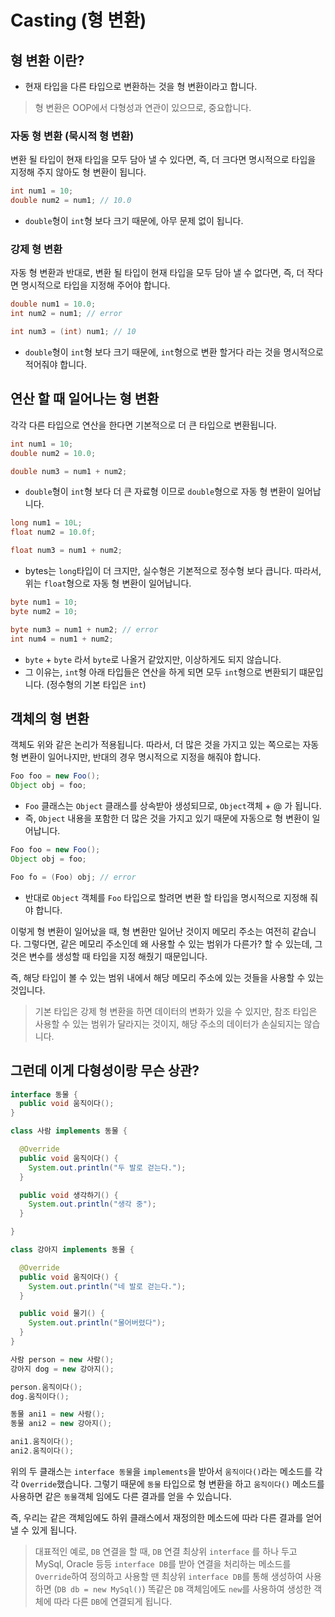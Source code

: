 # Casting (형 변환)

## 형 변환 이란?

- 현재 타입을 다른 타입으로 변환하는 것을 형 변환이라고 합니다.

> 형 변환은 OOP에서 다형성과 연관이 있으므로, 중요합니다.

### 자동 형 변환 (묵시적 형 변환)

변환 될 타입이 현재 타입을 모두 담아 낼 수 있다면,
즉, 더 크다면 명시적으로 타입을 지정해 주지 않아도 형 변환이 됩니다.

```java
int num1 = 10;
double num2 = num1; // 10.0
```

- `double`형이 `int`형 보다 크기 때문에, 아무 문제 없이 됩니다.

### 강제 형 변환

자동 형 변환과 반대로, 변환 될 타입이 현재 타입을 모두 담아 낼 수 없다면,
즉, 더 작다면 명시적으로 타입을 지정해 주어야 합니다.

```java
double num1 = 10.0;
int num2 = num1; // error

int num3 = (int) num1; // 10
```

- `double`형이 `int`형 보다 크기 때문에,
`int`형으로 변환 할거다 라는 것을 명시적으로 적어줘야 합니다.

## 연산 할 때 일어나는 형 변환

각각 다른 타입으로 연산을 한다면 기본적으로 더 큰 타입으로 변환됩니다.

```java
int num1 = 10;
double num2 = 10.0;

double num3 = num1 + num2;
```

- `double`형이 `int`형 보다 더 큰 자료형 이므로 `double`형으로 자동 형 변환이 일어납니다.

```java
long num1 = 10L;
float num2 = 10.0f;

float num3 = num1 + num2;
```

- bytes는 `long`타입이 더 크지만, 실수형은 기본적으로 정수형 보다 큽니다. 따라서, 위는 `float`형으로 자동 형 변환이 일어납니다.

```java
byte num1 = 10;
byte num2 = 10;

byte num3 = num1 + num2; // error
int num4 = num1 + num2;
```

- `byte` + `byte` 라서 `byte`로 나올거 같았지만, 이상하게도 되지 않습니다.
- 그 이유는, `int`형 아래 타입들은 연산을 하게 되면 모두 `int`형으로 변환되기 떄문입니다. (정수형의 기본 타입은 `int`)

## 객체의 형 변환

객체도 위와 같은 논리가 적용됩니다. 따라서, 더 많은 것을 가지고 있는 쪽으로는 자동 형 변환이 일어나지만, 반대의 경우 명시적으로 지정을 해줘야 합니다.

```java
Foo foo = new Foo();
Object obj = foo;
```

- `Foo` 클래스는 `Object` 클래스를 상속받아 생성되므로, `Object`객체 + @ 가 됩니다.
- 즉, `Object` 내용을 포함한 더 많은 것을 가지고 있기 때문에 자동으로 형 변환이 일어납니다.

```java
Foo foo = new Foo();
Object obj = foo;

Foo fo = (Foo) obj; // error
```

- 반대로 `Object` 객체를 `Foo` 타입으로 할려면 변환 할 타입을 명시적으로 지정해 줘야 합니다.

이렇게 형 변환이 일어났을 때, 형 변환만 일어난 것이지 메모리 주소는 여전히 같습니다.
그렇다면, 같은 메모리 주소인데 왜 사용할 수 있는 범위가 다른가? 할 수 있는데,
그것은 변수를 생성할 때 타입을 지정 해줬기 때문입니다.

즉, 해당 타입이 볼 수 있는 범위 내에서 해당 메모리 주소에 있는 것들을 사용할 수 있는 것입니다.

> 기본 타입은 강제 형 변환을 하면 데이터의 변화가 있을 수 있지만, 참조 타입은 사용할 수 있는 범위가 달라지는 것이지, 해당 주소의 데이터가 손실되지는 않습니다.

## 그런데 이게 다형성이랑 무슨 상관?

```java
interface 동물 {
  public void 움직이다();
}

class 사람 implements 동물 {

  @Override
  public void 움직이다() {
    System.out.println("두 발로 걷는다.");
  }

  public void 생각하기() {
    System.out.println("생각 중");
  }

}

class 강아지 implements 동물 {

  @Override
  public void 움직이다() {
    System.out.println("네 발로 걷는다.");
  }

  public void 물기() {
    System.out.println("물어버렸다");
  }
}
```

```java
사람 person = new 사람();
강아지 dog = new 강아지();

person.움직이다();
dog.움직이다();

동물 ani1 = new 사람();
동물 ani2 = new 강아지();

ani1.움직이다();
ani2.움직이다();
```

위의 두 클래스는 `interface 동물`을 `implements`을 받아서 `움직이다()`라는 메소드를 각각 `Override`했습니다.
그렇기 때문에 `동물` 타입으로 형 변환을 하고 `움직이다()` 메소드를 사용하면 같은 `동물`객체 임에도 다른 결과를 얻을 수 있습니다.

즉, 우리는 같은 객체임에도 하위 클래스에서 재정의한 메소드에 따라 다른 결과를 얻어낼 수 있게 됩니다.

> 대표적인 예로, `DB` 연결을 할 때, `DB` 연결 최상위 `interface` 를 하나 두고 MySql, Oracle 등등 `interface DB`를 받아
> 연결을 처리하는 메소드를 `Override`하여 정의하고 사용할 땐 최상위 `interface DB`를 통해 생성하여 사용하면 (`DB db = new MySql()`)
> 똑같은 `DB` 객체임에도 `new`를 사용하여 생성한 객체에 따라 다른 `DB`에 연결되게 됩니다.